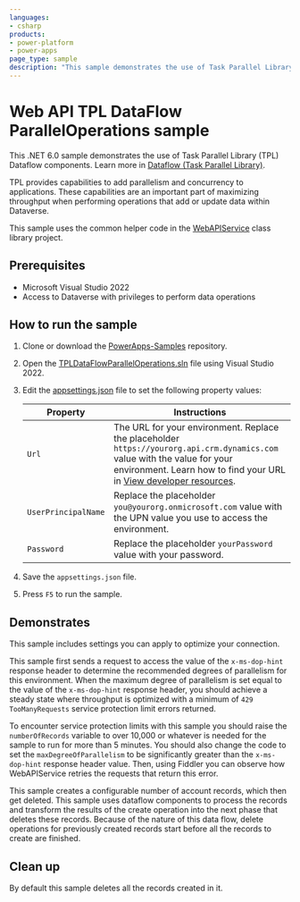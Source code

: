 ```yaml
---
languages:
- csharp
products:
- power-platform
- power-apps
page_type: sample
description: "This sample demonstrates the use of Task Parallel Library (TPL) Dataflow components using Dataverse Web API to improve throughput."
---
```


# Web API TPL DataFlow ParallelOperations sample

This .NET 6.0 sample demonstrates the use of Task Parallel Library (TPL) Dataflow components. Learn more in [Dataflow (Task Parallel Library)](https://learn.microsoft.com/dotnet/standard/parallel-programming/dataflow-task-parallel-library).

TPL provides capabilities to add parallelism and concurrency to applications. These capabilities are an important part of maximizing throughput when performing operations that add or update data within Dataverse.

This sample uses the common helper code in the [WebAPIService](../WebAPIService) class library project.

## Prerequisites

- Microsoft Visual Studio 2022
- Access to Dataverse with privileges to perform data operations

## How to run the sample

1. Clone or download the [PowerApps-Samples](../../../../../PowerApps-Samples) repository.
1. Open the [TPLDataFlowParallelOperations.sln](TPLDataFlowParallelOperations.sln) file using Visual Studio 2022.
1. Edit the [appsettings.json](../appsettings.json) file to set the following property values:

   | Property | Instructions |
   |----------|--------------|
   | `Url` | The URL for your environment. Replace the placeholder `https://yourorg.api.crm.dynamics.com` value with the value for your environment. Learn how to find your URL in [View developer resources](https://learn.microsoft.com/power-apps/developer/data-platform/view-download-developer-resources). |
   | `UserPrincipalName` | Replace the placeholder `you@yourorg.onmicrosoft.com` value with the UPN value you use to access the environment. |
   | `Password` | Replace the placeholder `yourPassword` value with your password. |

1. Save the `appsettings.json` file.
1. Press `F5` to run the sample.

## Demonstrates

This sample includes settings you can apply to optimize your connection.

This sample first sends a request to access the value of the `x-ms-dop-hint` response header to determine the recommended degrees of parallelism for this environment. When the maximum degree of parallelism is set equal to the value of the `x-ms-dop-hint` response header, you should achieve a steady state where throughput is optimized with a minimum of `429 TooManyRequests` service protection limit errors returned.

To encounter service protection limits with this sample you should raise the `numberOfRecords` variable to over 10,000 or whatever is needed for the sample to run for more than 5 minutes. You should also change the code to set the `maxDegreeOfParallelism` to be significantly greater than the `x-ms-dop-hint` response header value. Then, using Fiddler you can observe how WebAPIService retries the requests that return this error.

This sample creates a configurable number of account records, which then get deleted. This sample uses dataflow components to process the records and transform the results of the create operation into the next phase that deletes these records. Because of the nature of this data flow, delete operations for previously created records start before all the records to create are finished.

## Clean up

By default this sample deletes all the records created in it.
